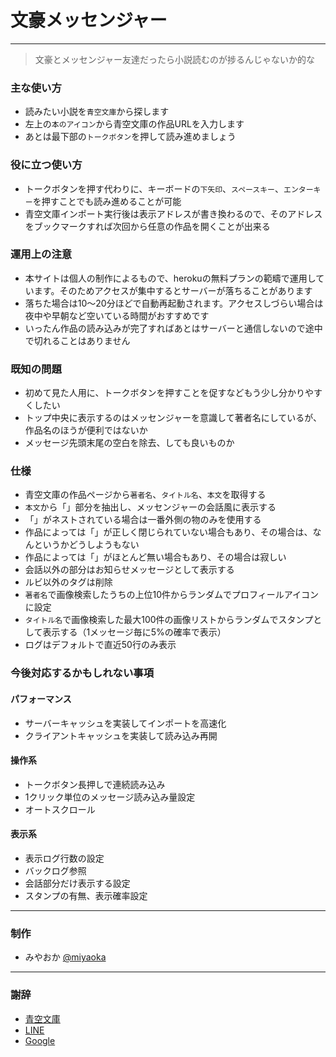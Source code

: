 # 文豪メッセンジャー

----

> 文豪とメッセンジャー友達だったら小説読むのが捗るんじゃないか的な

### 主な使い方

* 読みたい小説を`青空文庫`から探します
* 左上の`本のアイコン`から青空文庫の作品URLを入力します
* あとは最下部の`トークボタン`を押して読み進めましょう

### 役に立つ使い方

* トークボタンを押す代わりに、キーボードの`下矢印`、`スペースキー`、`エンターキー`を押すことでも読み進めることが可能
* 青空文庫インポート実行後は表示アドレスが書き換わるので、そのアドレスをブックマークすれば次回から任意の作品を開くことが出来る

### 運用上の注意

* 本サイトは個人の制作によるもので、herokuの無料プランの範疇で運用しています。そのためアクセスが集中するとサーバーが落ちることがあります
* 落ちた場合は10〜20分ほどで自動再起動されます。アクセスしづらい場合は夜中や早朝など空いている時間がおすすめです
* いったん作品の読み込みが完了すればあとはサーバーと通信しないので途中で切れることはありません

### 既知の問題

* 初めて見た人用に、トークボタンを押すことを促すなどもう少し分かりやすくしたい
* トップ中央に表示するのはメッセンジャーを意識して著者名にしているが、作品名のほうが便利ではないか
* メッセージ先頭末尾の空白を除去、しても良いものか

### 仕様

* 青空文庫の作品ページから`著者名`、`タイトル名`、`本文`を取得する
* `本文`から「」部分を抽出し、メッセンジャーの会話風に表示する
* 「」がネストされている場合は一番外側の物のみを使用する
 * 作品によっては「」が正しく閉じられていない場合もあり、その場合は、なんというかどうしようもない
 * 作品によっては「」がほとんど無い場合もあり、その場合は寂しい
* 会話以外の部分はお知らせメッセージとして表示する
* ルビ以外のタグは削除
* `著者名`で画像検索したうちの上位10件からランダムでプロフィールアイコンに設定
* `タイトル名`で画像検索した最大100件の画像リストからランダムでスタンプとして表示する（1メッセージ毎に5%の確率で表示）
* ログはデフォルトで直近50行のみ表示

### 今後対応するかもしれない事項

#### パフォーマンス

* サーバーキャッシュを実装してインポートを高速化
* クライアントキャッシュを実装して読み込み再開

#### 操作系

* トークボタン長押しで連続読み込み
* 1クリック単位のメッセージ読み込み量設定
* オートスクロール

#### 表示系

* 表示ログ行数の設定
* バックログ参照
* 会話部分だけ表示する設定
* スタンプの有無、表示確率設定


----

### 制作

* みやおか [@miyaoka](https://twitter.com/miyaoka)

----

### 謝辞

* [青空文庫](http://www.aozora.gr.jp/)
* [LINE](http://line.me/)
* [Google](http://google.com/)
